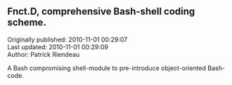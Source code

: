 ## Fnct.D, comprehensive Bash-shell coding scheme.  
Originally published: 2010-11-01 00:29:07  
Last updated: 2010-11-01 00:29:09  
Author: Patrick Riendeau  
  
A Bash compromising shell-module to pre-introduce object-oriented Bash-code.